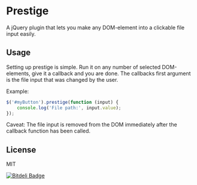Prestige
========
A jQuery plugin that lets you make any DOM-element into a clickable file input easily.


Usage
-----
Setting up prestige is simple. Run it on any number of selected DOM-elements, give it a callback and you are done.
The callbacks first argument is the file input that was changed by the user.

Example:
``` javascript
$('#myButton').prestige(function (input) {
    console.log('File path:', input.value);
});
```

Caveat: The file input is removed from the DOM immediately after the callback function has been called.


License
-------
MIT


[![Bitdeli Badge](https://d2weczhvl823v0.cloudfront.net/Munter/jquery-prestige/trend.png)](https://bitdeli.com/free "Bitdeli Badge")

